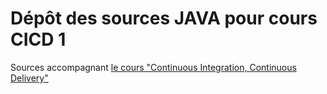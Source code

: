 # Dépôt des sources JAVA pour cours CICD 1

Sources accompagnant [le cours "Continuous Integration, Continuous Delivery"](https://eazytraining.fr/cours/cicd-pour-developpeurs-debutez-avec-le-devops-quand-on-est-developpeur/)
